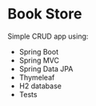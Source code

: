 # Book Store

Simple CRUD app using:
- Spring Boot
- Spring MVC 
- Spring Data JPA 
- Thymeleaf
- H2 database
- Tests

